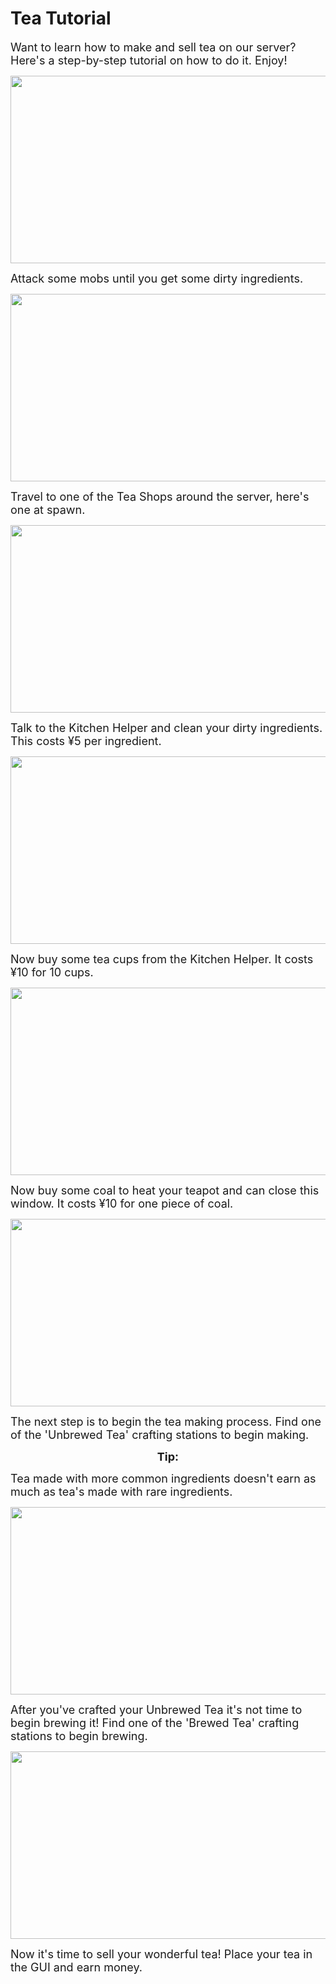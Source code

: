 # Tea Tutorial

<font size=4>Want to learn how to make and sell tea on our server? Here's a step-by-step tutorial on how to do it. Enjoy!</font>

<p align=center><img src="https://s3.amazonaws.com/files.enjin.com/765924/modules/forum/attachments/Tea1_1613834996.png"
     width="600"
     height="300"></p></p>

<font size=4>Attack some mobs until you get some dirty ingredients.</font>

<p align=center><img src="https://s3.amazonaws.com/files.enjin.com/765924/modules/forum/attachments/Tea2_1613835004.png"
     width="600"
     height="300"></p>

<font size=4>Travel to one of the Tea Shops around the server, here's one at spawn.</font>

<p align=center><img src="https://s3.amazonaws.com/files.enjin.com/765924/modules/forum/attachments/Tea3_1613835018.png"
     width="600"
     height="300"></p>

<font size=4>Talk to the Kitchen Helper and clean your dirty ingredients. This costs ¥5 per ingredient.</font>

<p align=center><img src="https://s3.amazonaws.com/files.enjin.com/765924/modules/forum/attachments/Tea4_1613835019.png"
     width="600"
     height="300"></p>

<font size=4>Now buy some tea cups from the Kitchen Helper. It costs ¥10 for 10 cups.</font>

<p align=center><img src="https://s3.amazonaws.com/files.enjin.com/765924/modules/forum/attachments/Tea5_1613835020.png"
     width="600"
     height="300"></p>

<font size=4>Now buy some coal to heat your teapot and can close this window. It costs  ¥10 for one piece of coal.</font>

<p align=center><img src="https://s3.amazonaws.com/files.enjin.com/765924/modules/forum/attachments/Tea6_1613835020.png"
     width="600"
     height="300"></p>

<font size=4>The next step is to begin the tea making process. Find one of the 'Unbrewed Tea' crafting stations to begin making.</font><br>
<p align=center><font size=4><b>Tip:</b></font></p>
<font size=4>Tea made with more common ingredients doesn't earn as much as tea's made with rare ingredients.</font>

<p align=center><img src="https://s3.amazonaws.com/files.enjin.com/765924/modules/forum/attachments/Tea7_1613835021.png"
     width="600"
     height="300"></p>

<font size=4>After you've crafted your Unbrewed Tea it's not time to begin brewing it! Find one of the 'Brewed Tea' crafting stations to begin brewing.</font>

<p align=center><img src="https://s3.amazonaws.com/files.enjin.com/765924/modules/forum/attachments/Tea8_1613835021.png"
     width="600"
     height="300"></p>

<font size=4>Now it's time to sell your wonderful tea! Place your tea in the GUI and earn money.</font>